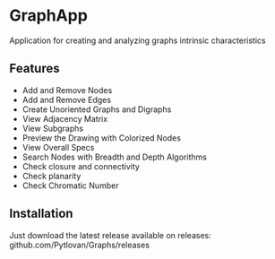 # GraphApp
Application for creating and analyzing graphs intrinsic characteristics

## Features
- Add and Remove Nodes
- Add and Remove Edges
- Create Unoriented Graphs and Digraphs
- View Adjacency Matrix
- View Subgraphs
- Preview the Drawing with Colorized Nodes
- View Overall Specs
- Search Nodes with Breadth and Depth Algorithms
- Check closure and connectivity
- Check planarity
- Check Chromatic Number

## Installation
Just download the latest release available on releases: github.com/Pytlovan/Graphs/releases
